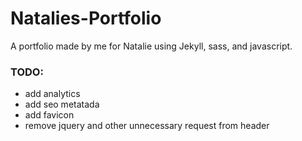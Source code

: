 # Natalies-Portfolio
A portfolio made by me for Natalie using Jekyll, sass, and javascript.

### TODO:
- add analytics
- add seo metatada
- add favicon
- remove jquery and other unnecessary request from header
